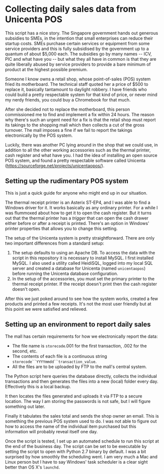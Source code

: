 # Collecting daily sales data from Unicenta POS

This script has a nice story. The Singapore government hands out generous subsidies to SMEs, in the intention that small enterprises can reduce their startup costs. SMEs purchase certain services or equipment from some service providers and this is fully subsidised by the government up to a quantum of about $5,000 each. The subsidies go by many names -- ICV, PIC and what have you -- but what they all have in common is that they are quite liberally abused by service providers to provide a bare minimum of product at the highest possible premium.

Someone I know owns a retail shop, whose point-of-sales (POS) system fried its motherboard. The technical staff quoted her a price of $500 to replace it, basically tantamount to daylight robbery. I have friends who could build a pretty respectable system for that kind of price, or never mind my nerdy friends, you could buy a Chromebook for that much.  

After she decided not to replace the motherboard, this person commissioned me to find and implement a fix within 24 hours. The reason why there's such an urgent need for a fix is that the retail shop must report its takings to the shopping mall which then collects a cut of the gross turnover. The mall imposes a fine if we fail to report the takings electronically by the POS system. 

Luckily, there was another PC lying around in the shop that we could use, in addition to all the other working accessories such as the thermal printer, cash register and what have you. I had the idea of installing an open source POS system, and found a pretty respectable software called Unicenta (https://sourceforge.net/projects/unicentaopos/). 

## Setting up the rudimentary POS system

This is just a quick guide for anyone who might end up in our situation. 

The thermal receipt printer is an Asterix ST-EP4, and I was able to find a Windows driver for it. It works basically as any ordinary printer. For a while I was flummoxed about how to get it to open the cash register. But it turns out that the thermal printer has a *trigger* that can open the cash drawer either before or after a receipt is printed. There's an option in Windows' printer properties that allows you to change this setting. 

The setup of the Unicenta system is pretty straightforward. There are only two important differences from a standard setup: 

1. The setup defaults to using an Apache DB. To access the data with the script in this repository it is necessary to install MySQL. I first installed MySQL. I also used a utility called HeidiSQL, logged into my local SQL server and created a database for Unicenta (named `unicentaopos`) before running the Unicenta database configuration. 
2. In the setup of the accessories, you must set the primary printer to the thermal receipt printer. If the receipt doesn't print then the cash register doesn't open. 

After this we just poked around to see how the system works, created a few products and printed a few receipts. It's not the most user friendly but at this point we were satisfied and relieved. 

## Setting up an environment to report daily sales

The mall has certain requirements for how we electronically report the data: 
* The file name is `storecode`.001 for the first transaction, .002 for the second, etc.
* The contents of each file is a continuous string `storecode``YYYYmmdd``transaction_value`.
* All the files are to be uploaded by FTP to the mall's central system. 

The Python script here queries the database directly, collects the individual transactions and then generates the files into a new (local) folder every day. Effectively this is a local backup. 

It then locates the files generated and uploads it via FTP to a secure location. The way I am storing the passwords is not safe, but I will figure something out later. 

Finally it tabulates the sales total and sends the shop owner an email. This is something the previous POS system used to do. I was not able to figure out how to access the name of the individual item purchased but this information will probably reveal itself one day. 

Once the script is tested, I set up an automated schedule to run this script at the end of the business day. The script can be set to be executable by setting the script to open with Python 2.7 binary by default. I was a bit surprised by how smoothly the scheduling went. I am very much a Mac and Linux person but I have to say Windows' task scheduler is a clear sight better than OS X's `launchd`. 
